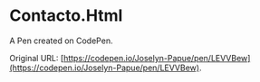 # Contacto.Html

A Pen created on CodePen.

Original URL: [https://codepen.io/Joselyn-Papue/pen/LEVVBew](https://codepen.io/Joselyn-Papue/pen/LEVVBew).

